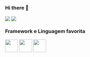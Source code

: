 ### Hi there 👋

<a href="https://github.com/anuraghazra/github-readme-stats">
  <img height:"180em" align="center" src="https://github-readme-stats.vercel.app/api?username=anuraghazra&show_icons=true&theme=dark" /></a>
<a href="https://github.com/anuraghazra/convoychat">
  <img height:"180em" align="center" src="https://github-readme-stats.vercel.app/api/top-langs/?username=anuraghazra&layout=compact&theme=dark" /></a>
  
  
### Framework e Linguagem favorita

<div aling="center" style="display:inline_block">  
   
<img style="height:3em" src="https://cdn.jsdelivr.net/gh/devicons/devicon/icons/laravel/laravel-plain-wordmark.svg" />
<img style="height:3em" src="https://cdn.jsdelivr.net/gh/devicons/devicon/icons/php/php-original.svg" />
<img style="height:3em" src="https://cdn.jsdelivr.net/gh/devicons/devicon/icons/docker/docker-original-wordmark.svg" />


</div>          
          
